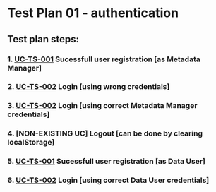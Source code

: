 # Test Plan 01 - authentication

## Test plan steps:

### 1. [UC-TS-001](/tests/TS-06_Authentication/TS-TS-001.md) Sucessfull user registration [as Metadata Manager]
### 2. [UC-TS-002](/tests/TS-06_Authentication/TS-TS-002.md) Login [using wrong credentials]
### 3. [UC-TS-002](/tests/TS-06_Authentication/TS-TS-002.md) Login [using correct Metadata Manager credentials]
### 4. [NON-EXISTING UC] Logout [can be done by clearing localStorage]
### 5. [UC-TS-001](/tests/TS-06_Authentication/TS-TS-001.md) Sucessfull user registration [as Data User]
### 6. [UC-TS-002](/tests/TS-06_Authentication/TS-TS-002.md) Login [using correct Data User credentials]